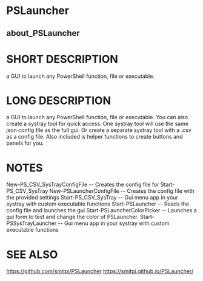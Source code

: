 # PSLauncher
## about_PSLauncher

# SHORT DESCRIPTION
a GUI to launch any PowerShell function, file or executable.

# LONG DESCRIPTION
a GUI to launch any PowerShell function, file or executable. You can also create a systray tool for quick access. One systray tool will use
the same json config file as the full gui. Or create a separate systray tool with a .csv as a config file.
Also included is helper functions to create buttons and panels for you.

# NOTES
New-PS_CSV_SysTrayConfigFile -- Creates the config file for Start-PS_CSV_SysTray
New-PSLauncherConfigFile -- Creates the config file with the provided settings
Start-PS_CSV_SysTray -- Gui menu app in your systray with custom executable functions
Start-PSLauncher -- Reads the config file and launches the gui
Start-PSLauncherColorPicker -- Launches a gui form to test and change the color of PSLauncher.
Start-PSSysTrayLauncher -- Gui menu app in your systray with custom executable functions


# SEE ALSO
https://github.com/smitpi/PSLauncher
https://smitpi.github.io/PSLauncher/

